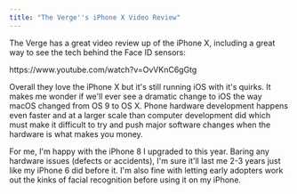 ```yaml
---
title: "The Verge''s iPhone X Video Review"
---
```

<p>The Verge has a great video review up of the iPhone X, including a great way to see the tech behind the Face ID sensors:</p>
<p>https://www.youtube.com/watch?v=OvVKnC6gGtg</p>
<p>Overall they love the iPhone X but it's still running iOS with it's quirks. It makes me wonder if we'll ever see a dramatic change to iOS the way macOS changed from OS 9 to OS X. Phone hardware development happens even faster and at a larger scale than computer development did which must make it difficult to try and push major software changes when the hardware is what makes you money.</p>
<p>For me, I'm happy with the iPhone 8 I upgraded to this year. Baring any hardware issues (defects or accidents), I'm sure it'll last me 2-3 years just like my iPhone 6 did before it. I'm also fine with letting early adopters work out the kinks of facial recognition before using it on my iPhone.</p>
